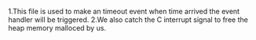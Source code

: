 1.This file is used to make an timeout event when time arrived the event handler will be triggered.
2.We also catch the C interrupt signal to free the heap memory malloced by us.
